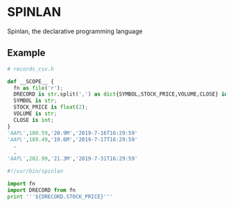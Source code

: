 # SPINLAN
Spinlan, the declarative programming language 

## Example

```python 
# records_csv.h

def __SCOPE__ {
  fn as file('r');
  DRECORD is str.split(',') as dict{SYMBOL,STOCK_PRICE,VOLUME,CLOSE} in fn.readlines()
  SYMBOL is str;
  STOCK_PRICE is float(2);
  VOLUME is str;
  CLOSE is int;
}
'AAPL',180.59,'20.9M','2019-7-16T16:29:59'
'AAPL',189.49,'19.6M','2019-7-17T16:29:59'
  .
  .
'AAPL',202.99,'21.3M','2019-7-31T16:29:59'
```


```python  
#!/usr/bin/spinlan

import fn
import DRECORD from fn
print '''${DRECORD.STOCK_PRICE}'''

```
